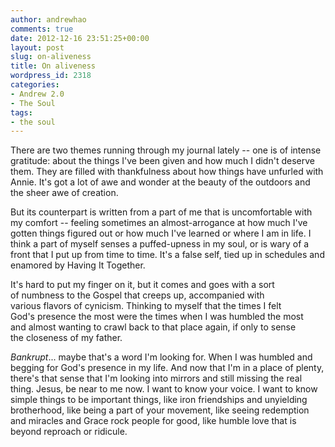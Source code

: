 ```yaml
---
author: andrewhao
comments: true
date: 2012-12-16 23:51:25+00:00
layout: post
slug: on-aliveness
title: On aliveness
wordpress_id: 2318
categories:
- Andrew 2.0
- The Soul
tags:
- the soul
---
```


There are two themes running through my journal lately -- one is of intense gratitude: about the things I've been given and how much I didn't deserve them. They are filled with thankfulness about how things have unfurled with Annie. It's got a lot of awe and wonder at the beauty of the outdoors and the sheer awe of creation.

But its counterpart is written from a part of me that is uncomfortable with my comfort -- feeling sometimes an almost-arrogance at how much I've gotten things figured out or how much I've learned or where I am in life. I think a part of myself senses a puffed-upness in my soul, or is wary of a front that I put up from time to time. It's a false self, tied up in schedules and enamored by Having It Together.

It's hard to put my finger on it, but it comes and goes with a sort of numbness to the Gospel that creeps up, accompanied with various flavors of cynicism. Thinking to myself that the times I felt God's presence the most were the times when I was humbled the most and almost wanting to crawl back to that place again, if only to sense the closeness of my father.

_Bankrupt_... maybe that's a word I'm looking for. When I was humbled and begging for God's presence in my life. And now that I'm in a place of plenty, there's that sense that I'm looking into mirrors and still missing the real thing. Jesus, be near to me now. I want to know your voice. I want to know simple things to be important things, like iron friendships and unyielding brotherhood, like being a part of your movement, like seeing redemption and miracles and Grace rock people for good, like humble love that is beyond reproach or ridicule.
